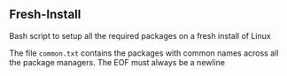 ## Fresh-Install

Bash script to setup all the required packages on a fresh install of Linux

The file ```common.txt``` contains the packages with common names across all the package managers. The EOF must always be a newline